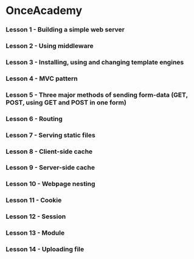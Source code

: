 # OnceAcademy
### Lesson 1 - Building a simple web server  
### Lesson 2 - Using middleware  
### Lesson 3 - Installing, using and changing template engines  
### Lesson 4 - MVC pattern  
### Lesson 5 - Three major methods of sending form-data (GET, POST, using GET and POST in one form)  
### Lesson 6 - Routing  
### Lesson 7 - Serving static files  
### Lesson 8 - Client-side cache  
### Lesson 9 - Server-side cache  
### Lesson 10 - Webpage nesting  
### Lesson 11 - Cookie  
### Lesson 12 - Session  
### Lesson 13 - Module  
### Lesson 14 - Uploading file
